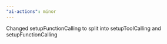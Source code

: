 ```yaml
---
"ai-actions": minor
---
```


Changed setupFunctionCalling to split into setupToolCalling and setupFunctionCalling
